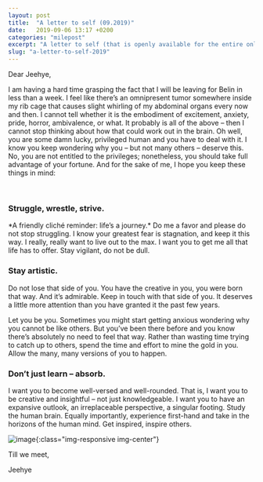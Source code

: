 ```yaml
---
layout: post
title:  "A letter to self (09.2019)"
date:   2019-09-06 13:17 +0200
categories: "milepost"
excerpt: "A letter to self (that is openly available for the entire online population)"
slug: "a-letter-to-self-2019"
---
```


Dear Jeehye,

I am having a hard time grasping the fact that I will be leaving for Belin in less than a week. I feel like there’s an omnipresent tumor somewhere inside my rib cage that causes slight whirling of my abdominal organs every now and then. I cannot tell whether it is the embodiment of excitement, anxiety, pride, horror, ambivalence, or what. It probably is all of the above – then I cannot stop thinking about how that could work out in the brain. Oh well, you are some damn lucky, privileged human and you have to deal with it. I know you keep wondering why you – but not many others – deserve this. No, you are not entitled to the privileges; nonetheless, you should take full advantage of your fortune. And for the sake of me, I hope you keep these things in mind:

<br>

### Struggle, wrestle, strive.
\*A friendly cliché reminder: life’s a journey.* Do me a favor and please do not stop struggling. I know your greatest fear is stagnation, and keep it this way. I really, really want to live out to the max. I want you to get me all that life has to offer. Stay vigilant, do not be dull.

### Stay artistic.
Do not lose that side of you. You have the creative in you, you were born that way. And it’s admirable. Keep in touch with that side of you. It deserves a little more attention than you have granted it the past few years.

Let you be you. Sometimes you might start getting anxious wondering why you cannot be like others. But you’ve been there before and you know there’s absolutely no need to feel that way. Rather than wasting time trying to catch up to others, spend the time and effort to mine the gold in you. Allow the many, many versions of you to happen.

### Don’t just learn – absorb.
I want you to become well-versed and well-rounded. That is, I want you to be creative and insightful – not just knowledgeable. I want you to have an expansive outlook, an irreplaceable perspective, a singular footing. Study the human brain. Equally importantly, experience first-hand and take in the horizons of the human mind. Get inspired, inspire others.

![image]({{site.baseurl}}/assets/images/post-likewhatyougot.jpeg){:class="img-responsive img-center"}

Till we meet,

Jeehye

